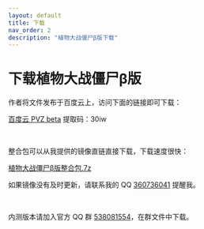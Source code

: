 ```yaml
---
layout: default
title: 下载
nav_order: 2
description: "植物大战僵尸β版下载"
---
```


# 下载植物大战僵尸β版

作者将文件发布于百度云上，访问下面的链接即可下载：

[百度云 PVZ beta](https://pan.baidu.com/s/1Zpbiy_4ZH7dt1FPhghJ2Fg) 提取码：30iw

<br/>

整合包可以从我提供的镜像直链直接下载，下载速度很快：

[植物大战僵尸β版整合包.7z](https://glavo-mirrors.oss-cn-beijing.aliyuncs.com/pvz-beta/%E6%A4%8D%E7%89%A9%E5%A4%A7%E6%88%98%E5%83%B5%E5%B0%B8%CE%B2%E7%89%88%E6%95%B4%E5%90%88%E5%8C%85.7z)

如果镜像没有及时更新，请联系我的 QQ [360736041](http://wpa.qq.com/msgrd?v=3&uin=360736041&site=qq&menu=yes) 提醒我。

<br/>

内测版本请加入官方 QQ 群 [538081554](https://jq.qq.com/?_wv=1027&k=5aAFsMt)，在群文件中下载。
